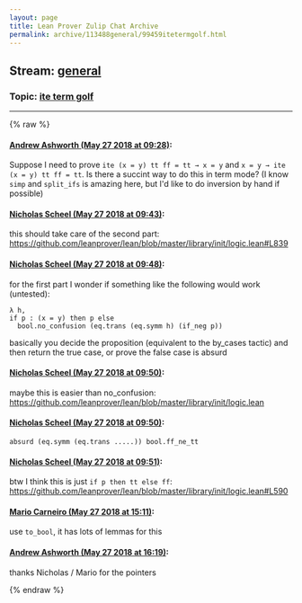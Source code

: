 ```yaml
---
layout: page
title: Lean Prover Zulip Chat Archive 
permalink: archive/113488general/99459itetermgolf.html
---
```


## Stream: [general](index.html)
### Topic: [ite term golf](99459itetermgolf.html)

---


{% raw %}
#### [ Andrew Ashworth (May 27 2018 at 09:28)](https://leanprover.zulipchat.com/#narrow/stream/113488-general/topic/ite%20term%20golf/near/127155648):
Suppose I need to prove `ite (x = y) tt ff = tt → x = y` and `x = y → ite (x = y) tt ff = tt`. Is there a succint way to do this in term mode? (I know `simp` and `split_ifs` is amazing here, but I'd like to do inversion by hand if possible)

#### [ Nicholas Scheel (May 27 2018 at 09:43)](https://leanprover.zulipchat.com/#narrow/stream/113488-general/topic/ite%20term%20golf/near/127156020):
this should take care of the second part: https://github.com/leanprover/lean/blob/master/library/init/logic.lean#L839

#### [ Nicholas Scheel (May 27 2018 at 09:48)](https://leanprover.zulipchat.com/#narrow/stream/113488-general/topic/ite%20term%20golf/near/127156150):
for the first part I wonder if something like the following would work (untested):
```
λ h,
if p : (x = y) then p else
  bool.no_confusion (eq.trans (eq.symm h) (if_neg p))
```
basically you decide the proposition (equivalent to the by_cases tactic) and then return the true case, or prove the false case is absurd

#### [ Nicholas Scheel (May 27 2018 at 09:50)](https://leanprover.zulipchat.com/#narrow/stream/113488-general/topic/ite%20term%20golf/near/127156160):
maybe this is easier than no_confusion: https://github.com/leanprover/lean/blob/master/library/init/logic.lean

#### [ Nicholas Scheel (May 27 2018 at 09:50)](https://leanprover.zulipchat.com/#narrow/stream/113488-general/topic/ite%20term%20golf/near/127156203):
`absurd (eq.symm (eq.trans .....)) bool.ff_ne_tt`

#### [ Nicholas Scheel (May 27 2018 at 09:51)](https://leanprover.zulipchat.com/#narrow/stream/113488-general/topic/ite%20term%20golf/near/127156220):
btw I think this is just `if p then tt else ff`: https://github.com/leanprover/lean/blob/master/library/init/logic.lean#L590

#### [ Mario Carneiro (May 27 2018 at 15:11)](https://leanprover.zulipchat.com/#narrow/stream/113488-general/topic/ite%20term%20golf/near/127164043):
use `to_bool`, it has lots of lemmas for this

#### [ Andrew Ashworth (May 27 2018 at 16:19)](https://leanprover.zulipchat.com/#narrow/stream/113488-general/topic/ite%20term%20golf/near/127165905):
thanks Nicholas / Mario for the pointers


{% endraw %}
